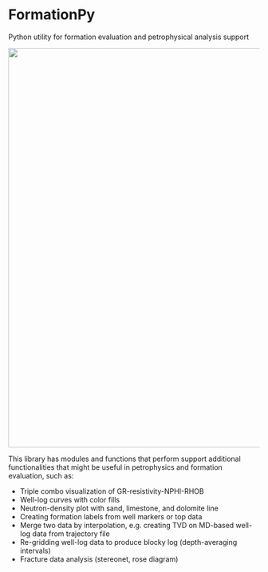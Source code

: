 # FormationPy

Python utility for formation evaluation and petrophysical analysis support

<div>
<img src="https://user-images.githubusercontent.com/51282928/109374769-547b9e00-78ea-11eb-848b-72e810750383.png" width="800"/>
</div>

This library has modules and functions that perform support additional functionalities that might be useful in petrophysics and formation evaluation, such as:

* Triple combo visualization of GR-resistivity-NPHI-RHOB
* Well-log curves with color fills
* Neutron-density plot with sand, limestone, and dolomite line
* Creating formation labels from well markers or top data
* Merge two data by interpolation, e.g. creating TVD on MD-based well-log data from trajectory file
* Re-gridding well-log data to produce blocky log (depth-averaging intervals)
* Fracture data analysis (stereonet, rose diagram)
